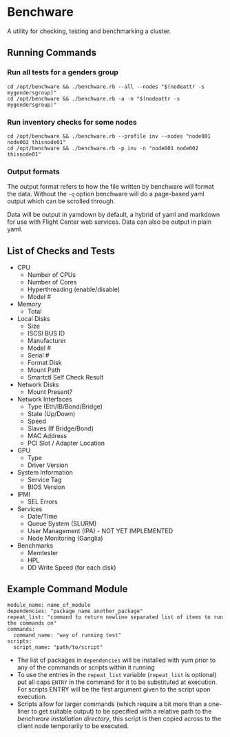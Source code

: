# Benchware

A utility for checking, testing and benchmarking a cluster.

## Running Commands 

### Run all tests for a genders group

```
cd /opt/benchware && ./benchware.rb --all --nodes "$(nodeattr -s mygendersgroup)"
cd /opt/benchware && ./benchware.rb -a -n "$(nodeattr -s mygendersgroup)"
```

### Run inventory checks for some nodes

```
cd /opt/benchware && ./benchware.rb --profile inv --nodes "node001 node002 thisnode01"
cd /opt/benchware && ./benchware.rb -p inv -n "node001 node002 thisnode01"
```

### Output formats

The output format refers to how the file written by benchware will format the data. Without the `-q` option benchware will do a page-based yaml output which can be scrolled through.

Data will be output in yamdown by default, a hybrid of yaml and markdown for use with Flight Center web services. Data can also be output in plain yaml.

## List of Checks and Tests

- CPU
  - Number of CPUs
  - Number of Cores
  - Hyperthreading (enable/disable)
  - Model #
- Memory
  - Total
- Local Disks
  - Size
  - ISCSI BUS ID
  - Manufacturer
  - Model #
  - Serial #
  - Format Disk
  - Mount Path
  - Smartctl Self Check Result
- Network Disks
  - Mount Present?
- Network Interfaces
  - Type (Eth/IB/Bond/Bridge)
  - State (Up/Down)
  - Speed
  - Slaves (If Bridge/Bond)
  - MAC Address
  - PCI Slot / Adapter Location
- GPU
  - Type
  - Driver Version
- System Information
  - Service Tag
  - BIOS Version
- IPMI
  - SEL Errors
- Services
  - Date/Time
  - Queue System (SLURM)
  - User Management (IPA) - NOT YET IMPLEMENTED
  - Node Monitoring (Ganglia)
- Benchmarks
  - Memtester
  - HPL
  - DD Write Speed (for each disk)

## Example Command Module

```
module_name: name_of_module
dependencies: "package_name another_package"
repeat_list: "command to return newline separated list of items to run the commands on"
commands:
  command_name: "way of running test"
scripts:
  script_name: "path/to/script"
```

- The list of packages in `dependencies` will be installed with yum prior to any of the commands or scripts within it running
- To use the entries in the `repeat_list` variable (`repeat_list` is optional) put all caps `ENTRY` in the command for it to be substituted at execution. For scripts ENTRY will be the first argument given to the script upon execution.
- Scripts allow for larger commands (which require a bit more than a one-liner to get suitable output) to be specified with a relative path to the _benchware installation directory_, this script is then copied across to the client node temporarily to be executed.
